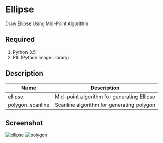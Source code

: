 # Ellipse

Draw Ellipse Using Mid-Point Algorithm

## Required
1. Python 3.5
2. PIL (Python Image Library)

## Description

Name             | Description
-----------------|----------
ellipse          | Mid-point algorithm for generating Ellipse
polygon_scanline | Scanline algorithm for generating polygon

## Screenshot

![ellipse](http://7xnei5.com1.z0.glb.clouddn.com/opengl4.png)
![polygon](http://7xnei5.com1.z0.glb.clouddn.com/opengl5.png)
